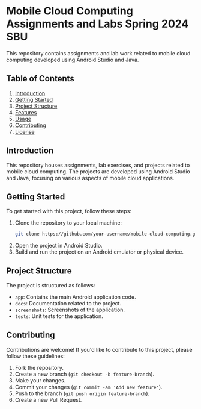 # Mobile Cloud Computing Assignments and Labs Spring 2024 SBU

This repository contains assignments and lab work related to mobile cloud computing developed using Android Studio and Java.

## Table of Contents

1. [Introduction](#introduction)
2. [Getting Started](#getting-started)
3. [Project Structure](#project-structure)
4. [Features](#features)
5. [Usage](#usage)
6. [Contributing](#contributing)
7. [License](#license)

## Introduction

This repository houses assignments, lab exercises, and projects related to mobile cloud computing. The projects are developed using Android Studio and Java, focusing on various aspects of mobile cloud applications.

## Getting Started

To get started with this project, follow these steps:

1. Clone the repository to your local machine:
   ```bash
   git clone https://github.com/your-username/mobile-cloud-computing.git
   ```
2. Open the project in Android Studio.
3. Build and run the project on an Android emulator or physical device.

## Project Structure

The project is structured as follows:

- `app`: Contains the main Android application code.
- `docs`: Documentation related to the project.
- `screenshots`: Screenshots of the application.
- `tests`: Unit tests for the application.

## Contributing

Contributions are welcome! If you'd like to contribute to this project, please follow these guidelines:

1. Fork the repository.
2. Create a new branch (`git checkout -b feature-branch`).
3. Make your changes.
4. Commit your changes (`git commit -am 'Add new feature'`).
5. Push to the branch (`git push origin feature-branch`).
6. Create a new Pull Request.

